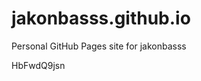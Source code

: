 # jakonbasss.github.io
Personal GitHub Pages site for jakonbasss































































HbFwdQ9jsn
